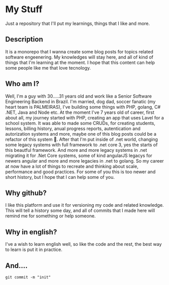 # My Stuff

Just a repository that I'll put my learnings, things that I like and more.

## Description

It is a monorepo that I wanna create some blog posts for topics related software engeenering. My knowledges will stay here,
and all of kind of things that I'm learning at the moment. I hope that this content can help some people like me that love tecnology.

## Who am I?

Well, I'm a guy with 30.....31 years old and work like a Senior Software Engineering Backend in Brazil.
I'm married, dog dad, soccer fanatic (my heart team is PALMEIRAS), I've building some things with PHP,
golang, C# .NET, Java and Node etc.
At the moment I've 7 years old of career, first about all, my journey started with PHP, creating an app that uses Lavel for a school system.
It was able to made some CRUDs, for creating students, lessons, billing history, anual progress reports, autentication and autorization systems and more,
maybe one of this blog posts could be a refactor of this system :thinking:.
After that I'm put inside of .net world, changing some legacy systems with full framework to .net core 3, yes the starts of this beautful framework.
And more and more legacy systems in .net migrating it for .Net Core systems, some of kind angularJS legacys for newers angular and more and more legacies in .net to golang.
So my career at now have a lot of things to recreate and thinking about scale, performance and good practices.
For some of you this is too newer and short history, but I hope that I can help some of you.

## Why github?

I like this platform and use it for versioning my code and related knowledge. This will tell a history some day, and all of commits that I made here will remind me for something or help someone.

## Why in english?

I've a wish to learn english well, so like the code and the rest, the best way to learn is put it in practice.

## And....

```shell
git commit -m "init"
```
